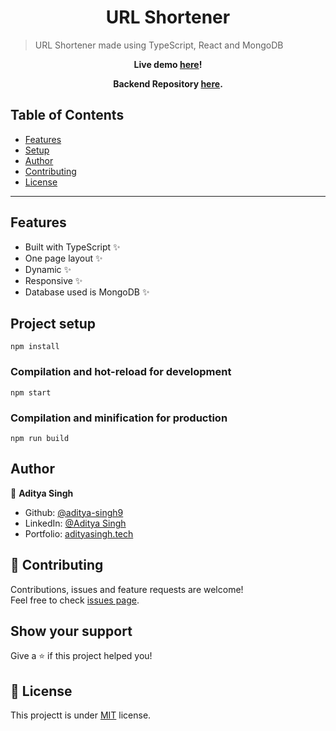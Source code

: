 <h1 align="center">URL Shortener</h1>

> URL Shortener made using TypeScript, React and MongoDB

<p align="center"><strong> Live demo <a href="https://www.limurl.ml/">here</a>! </strong></p>

<p align="center"><strong> Backend Repository <a href="https://github.com/aditya-singh9/url-shotener-backend-ts">here</a>. </strong></p>

## Table of Contents

- [Features](#features)
- [Setup](#project-setup)
- [Author](#author)
- [Contributing](#-contributing)
- [License](#-license)

---

## Features

- Built with TypeScript ✨
- One page layout ✨
- Dynamic ✨
- Responsive ✨
- Database used is MongoDB ✨

## Project setup

```
npm install
```

### Compilation and hot-reload for development

```
npm start
```

### Compilation and minification for production

```
npm run build
```

## Author

👤 **Aditya Singh**

- Github: [@aditya-singh9](https://github.com/aditya-singh9)
- LinkedIn: [@Aditya Singh](https://www.linkedin.com/in/aditya-singh9/)
- Portfolio: [adityasingh.tech](https://adityasingh.tech)

## 🤝 Contributing

Contributions, issues and feature requests are welcome!<br />Feel free to check [issues page](https://github.com/aditya-singh9/url-shotener-frontend-ts/issues).

## Show your support

Give a ⭐️ if this project helped you!

## 📝 License

This projectt is under [MIT](https://github.com/aditya-singh9/url-shotener-frontend-ts/blob/main/LICENSE) license.
